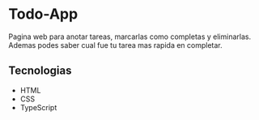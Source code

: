 # Todo-App 

Pagina web para anotar tareas, marcarlas como completas y eliminarlas. Ademas podes saber cual fue tu tarea mas rapida en completar.

## Tecnologias
  - HTML
  - CSS
  - TypeScript
